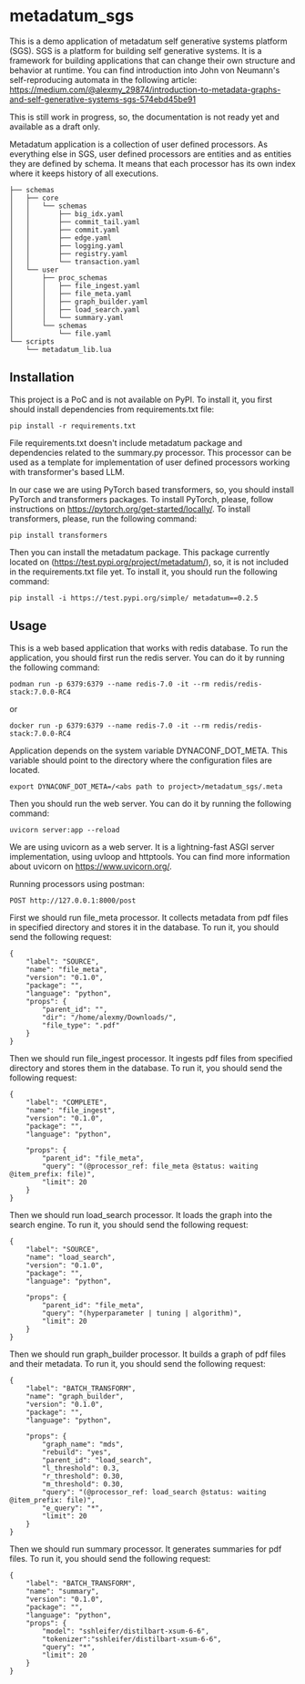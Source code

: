 # metadatum_sgs

This is a demo application of metadatum self generative systems platform (SGS). SGS is a platform for building self generative systems. It is  a framework for building applications that can change their own structure and behavior at runtime. 
You can find introduction into John von Neumann's self-reproducing automata in the following article: 
https://medium.com/@alexmy_29874/introduction-to-metadata-graphs-and-self-generative-systems-sgs-574ebd45be91

This is still work in progress, so, the documentation is not ready yet and available as a draft only.

Metadatum application is a collection of user defined processors. As everything else in SGS, user defined processors are entities and as entities they are defined by schema. It means that each processor has its own index where it keeps history of all executions.

```
├── schemas
│   ├── core
│   │   └── schemas
│   │       ├── big_idx.yaml
│   │       ├── commit_tail.yaml
│   │       ├── commit.yaml
│   │       ├── edge.yaml
│   │       ├── logging.yaml
│   │       ├── registry.yaml
│   │       └── transaction.yaml
│   └── user
│       ├── proc_schemas
│       │   ├── file_ingest.yaml
│       │   ├── file_meta.yaml
│       │   ├── graph_builder.yaml
│       │   ├── load_search.yaml
│       │   └── summary.yaml
│       └── schemas
│           └── file.yaml
└── scripts
    └── metadatum_lib.lua
```

## Installation

This project is a PoC and is not available on PyPI. To install it, you first should install dependencies from requirements.txt file:

```
pip install -r requirements.txt
```

File requirements.txt doesn't include metadatum package and dependencies related to the summary.py processor. This processor can be used as a template for implementation of user defined processors working with transformer's based LLM. 

In our case we are using PyTorch based transformers, so, you should install PyTorch and transformers packages. To install PyTorch, please, follow instructions on https://pytorch.org/get-started/locally/. To install transformers, please, run the following command:

```
pip install transformers
```

Then you can install the metadatum package. This package currently located on (https://test.pypi.org/project/metadatum/), so, it is not included in the requirements.txt file yet. To install it, you should run the following command:

```
pip install -i https://test.pypi.org/simple/ metadatum==0.2.5
```

## Usage

This is a web based application that works with redis database. To run the application, you should first run the redis server. You can do it by running the following command:

```
podman run -p 6379:6379 --name redis-7.0 -it --rm redis/redis-stack:7.0.0-RC4
```

or

```
docker run -p 6379:6379 --name redis-7.0 -it --rm redis/redis-stack:7.0.0-RC4
```

Application depends on the system variable DYNACONF_DOT_META. This variable should point to the directory where the configuration files are located. 

```
export DYNACONF_DOT_META=/<abs path to project>/metadatum_sgs/.meta
```

Then you should run the web server. You can do it by running the following command:

```
uvicorn server:app --reload
```

We are using uvicorn as a web server. It is a lightning-fast ASGI server implementation, using uvloop and httptools. You can find more information about uvicorn on https://www.uvicorn.org/.

Running processors using postman:

```
POST http://127.0.0.1:8000/post
```

First we should run file_meta processor. It collects metadata from pdf files in specified directory and stores it in the database. To run it, you should send the following request:

```
{
    "label": "SOURCE",
    "name": "file_meta",
    "version": "0.1.0",
    "package": "",
    "language": "python",
    "props": {
        "parent_id": "",
        "dir": "/home/alexmy/Downloads/",
        "file_type": ".pdf"
    }
}
```

Then we should run file_ingest processor. It ingests pdf files from specified directory and stores them in the database. To run it, you should send the following request:

```
{
    "label": "COMPLETE",
    "name": "file_ingest",
    "version": "0.1.0",
    "package": "",
    "language": "python",
    
    "props": {
        "parent_id": "file_meta",
        "query": "(@processor_ref: file_meta @status: waiting @item_prefix: file)",
        "limit": 20
    }
}
```

Then we should run load_search processor. It loads the graph into the search engine. To run it, you should send the following request:

```
{
    "label": "SOURCE",
    "name": "load_search",
    "version": "0.1.0",
    "package": "",
    "language": "python",
    
    "props": {
        "parent_id": "file_meta",
        "query": "(hyperparameter | tuning | algorithm)",
        "limit": 20
    }
}
```

Then we should run graph_builder processor. It builds a graph of pdf files and their metadata. To run it, you should send the following request:

```
{
    "label": "BATCH_TRANSFORM",
    "name": "graph_builder",
    "version": "0.1.0",
    "package": "",
    "language": "python",
    
    "props": {
        "graph_name": "mds",
        "rebuild": "yes",
        "parent_id": "load_search",
        "l_threshold": 0.3,
        "r_threshold": 0.30,
        "m_threshold": 0.30,
        "query": "(@processor_ref: load_search @status: waiting @item_prefix: file)",
        "e_query": "*",
        "limit": 20
    }
}
```

Then we should run summary processor. It generates summaries for pdf files. To run it, you should send the following request:

```
{
    "label": "BATCH_TRANSFORM",
    "name": "summary",
    "version": "0.1.0",
    "package": "",
    "language": "python",    
    "props": {
        "model": "sshleifer/distilbart-xsum-6-6",
        "tokenizer":"sshleifer/distilbart-xsum-6-6",
        "query": "*",
        "limit": 20
    }
}
```



